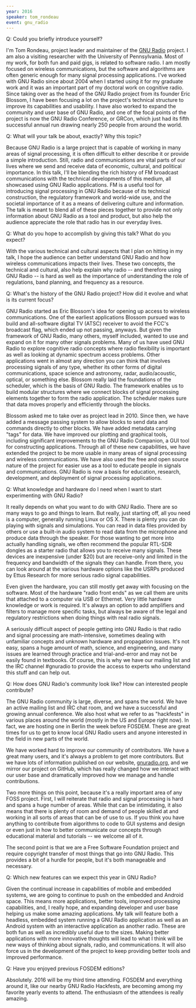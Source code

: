 ```yaml
---
year: 2016
speaker: tom_rondeau 
event: gnu_radio 
---
```


Q: Could you briefly introduce yourself? 

I'm Tom Rondeau, project leader and maintainer of the [GNU Radio](http://gnuradio.org/) project. I am also a visiting researcher with the University of Pennsylvania. Most of my work, for both fun and paid gigs, is related to software radio. I am mostly focused on wireless communications, but the software and algorithms are often generic enough for many signal processing applications. I've worked with GNU Radio since about 2004 when I started using it for my graduate work and it was an important part of my doctoral work on cognitive radio. Since taking over as the head of the GNU Radio project from its founder Eric Blossom, I have been focusing a lot on the project's technical structure to improve its capabilities and usability. I have also worked to expand the community and user base of GNU Radio, and one of the focal points of the project is now the GNU Radio Conference, or GRCon, which just had its fifth successful annual run drawing nearly 250 people from around the world.

Q: What will your talk be about, exactly? Why this topic?

Because GNU Radio is a large project that is capable of working in many areas of signal processing, it is often difficult to either describe it or provide a simple introduction. Still, radio and communications are vital parts of our lives where we send and receive data of economic, cultural, and political importance. In this talk, I'll be blending the rich history of FM broadcast communications with the technical developments of this medium, all showcased using GNU Radio applications. FM is a useful tool for introducing signal processing in GNU Radio because of its technical construction, the regulatory framework and world-wide use, and the societal importance of it as a means of delivering culture and information. The talk is meant to blend all of these pieces together to provide not only information about GNU Radio as a tool and product, but also help the audience appreciate the role that radio has in our everyday lives.

Q: What do you hope to accomplish by giving this talk? What do you expect?

With the various technical and cultural aspects that I plan on hitting in my talk, I hope the audience can better understand GNU Radio and how wireless communications impacts their lives. These two concepts, the technical and cultural, also help explain why radio -- and therefore using GNU Radio -- is hard as well as the importance of understanding the role of regulations, band planning, and frequency as a resource.

Q: What's the history of the GNU Radio project? How did it evolve and what is its current focus?

GNU Radio started as Eric Blossom's idea for opening up access to wireless communications. One of the earliest applications Blossom pursued was to build and all-software digital TV (ATSC) receiver to avoid the FCC's broadcast flag, which ended up not passing, anyways. But given the framework of GNU Radio, many others, myself included, wanted to use and expand on it for many other signals problems. Many of us have used GNU Radio to explore cognitive radio concepts where radio flexibility is important as well as looking at dynamic spectrum access problems. Other applications went in almost any direction you can think that involves processing signals of any type, whether its other forms of digital communications, space science and astronomy, radar, audio/acoustic, optical, or something else. Blossom really laid the foundations of the scheduler, which is the basis of GNU Radio. The framework enables us to build modular structures where we connect blocks of signal processing elements together to form the radio application. The scheduler makes sure that data moves properly and efficiently through the blocks.

Blossom asked me to take over as project lead in 2010. Since then, we have added a message passing system to allow blocks to send data and commands directly to other blocks. We have added metadata carrying "tags" for data. We have improved our plotting and graphical tools, including significant improvements to the GNU Radio Companion, a GUI tool for constructing applications. Through all of these new capabilities, we have extended the project to be more usable in many areas of signal processing and wireless communications. We have also used the free and open source nature of the project for easier use as a tool to educate people in signals and communications. GNU Radio is now a basis for education, research, development, and deployment of signal processing applications.

Q: What knowledge and hardware do I need when I want to start experimenting with GNU Radio?

It really depends on what you want to do with GNU Radio. There are so many ways to go and things to learn. But really, just starting off, all you need is a computer, generally running Linux or OS X. There is plenty you can do playing with signals and simulations. You can read in data files provided by others or use a built-in audio system to read data from the microphone and produce data through the speaker. For those wanting to get more into actually handling signals, we often recommend the popular RTL-SDR dongles as a starter radio that allows you to receive many signals. These devices are inexpensive (under $20) but are receive-only and limited in the frequency and bandwidth of the signals they can handle. From there, you can look around at the various hardware options like the USRPs produced by Ettus Research for more serious radio signal capabilities.

Even given the hardware, you can still mostly get away with focusing on the software. Most of the hardware "radio front ends" as we call them are units that attached to a computer via USB or Ethernet. Very little hardware knowledge or work is required. It's always an option to add amplifiers and filters to manage more specific tasks, but always be aware of the legal and regulatory restrictions when doing things with real radio signals.

A seriously difficult aspect of people getting into GNU Radio is that radio and signal processing are math-intensive, sometimes dealing with unfamiliar concepts and unknown hardware and propagation issues. It's not easy, spans a huge amount of math, science, and engineering, and many issues are learned through practice and trial-and-error and may not be easily found in textbooks. Of course, this is why we have our mailing list and the IRC channel #gnuradio to provide the access to experts who understand this stuff and can help out.

Q: How does GNU Radio's community look like? How can interested people contribute?

The GNU Radio community is large, diverse, and spans the world. We have an active mailing list and IRC chat room, and we have a successful and growing annual conference. We also host what we refer to as "hackfests" in various places around the world (mostly in the US and Europe right now). In fact, we are hosting one in Berlin the week before FOSDEM. These are great times for us to get to know local GNU Radio users and anyone interested in the field in new parts of the world.

We have worked hard to improve our community of contributors. We have a great many users, and it's always a problem to get more contributors. But we have lots of information published on our website, [gnuradio.org](http://gnuradio.org), and we mirror our project on GitHub, which has really changed how we interact with our user base and dramatically improved how we manage and handle contributions.

Two more things on this point, because it's a really important area of any FOSS project. First, I will reiterate that radio and signal processing is hard and spans a huge number of areas. While that can be intimidating, it also means that there is plenty of room and demand of people skilled at and working in all sorts of areas that can be of use to us. If you think you have anything to contribute from algorithms to code to GUI systems and design or even just in how to better communicate our concepts through educational material and tutorials -- we welcome all of it.

The second point is that we are a Free Software Foundation project and require copyright transfer of most things that go into GNU Radio. This provides a bit of a hurdle for people, but it's both manageable and necessary.

Q: Which new features can we expect this year in GNU Radio?

Given the continual increase in capabilities of mobile and embedded systems, we are going to continue to push on the embedded and Android space. This means more applications, better tools, improved processing capabilities, and, I really hope, and expanding developer and user base helping us make some amazing applications. My talk will feature both a headless, embedded system running a GNU Radio application as well as an Android system with an interactive application as another radio. These are both fun as well as incredibly useful due to the sizes. Making better applications with more innovative thoughts will lead to what I think will be new ways of thinking about signals, radio, and communications. It will also force us in the development of the project to keep providing better tools and improved performance.

Q: Have you enjoyed previous FOSDEM editions?

Absolutely. 2016 will be my third time attending. FOSDEM and everything around it, like our nearby GNU Radio Hackfests, are becoming among my favorite yearly events to attend. The enthusiasm of the attendees is really amazing.
